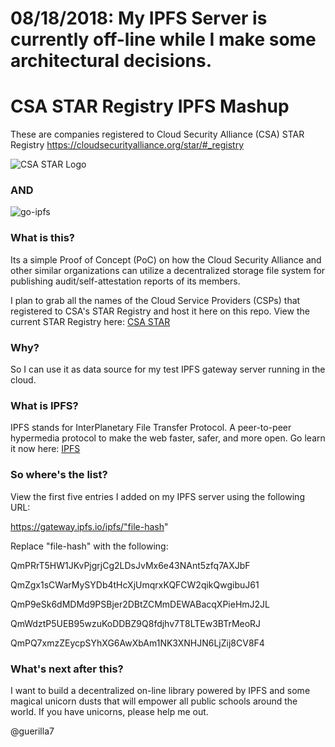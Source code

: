 # 08/18/2018: My IPFS Server is currently off-line while I make some architectural decisions.
# CSA STAR Registry IPFS Mashup
These are companies registered to Cloud Security Alliance (CSA) STAR Registry https://cloudsecurityalliance.org/star/#_registry

![CSA STAR Logo](https://blogs.forcepoint.com/sites/default/files/styles/282x211/public/insights/csa-star.jpg?itok=gAkWz1Hn)

### AND

![go-ipfs](https://camo.githubusercontent.com/140c9a1fac2bafdc2f2a34208b5639edb6fe08e8/68747470733a2f2f697066732e696f2f697066732f516d566b37737272776168584c4e6d634459767955454a7074796f78706e646e52613537594a31314c346a5632362f697066732e676f2e706e67)

### What is this?

Its a simple Proof of Concept (PoC) on how the Cloud Security Alliance and other similar organizations can utilize a decentralized storage file system for publishing audit/self-attestation reports of its members.

I plan to grab all the names of the Cloud Service Providers (CSPs) that registered to CSA's STAR Registry and host it here on this repo.  View the current STAR Registry here: [CSA STAR](https://cloudsecurityalliance.org/star/#_registry)


### Why?

So I can use it as data source for my test IPFS gateway server running in the cloud.

### What is IPFS?

IPFS stands for InterPlanetary File Transfer Protocol.  A peer-to-peer hypermedia protocol to make the web faster, safer, and more open. Go learn it now here: [IPFS](https://ipfs.io/)

### So where's the list?

View the first five entries I added on my IPFS server using the following URL:

https://gateway.ipfs.io/ipfs/"file-hash"

Replace "file-hash" with the following:

QmPRrT5HW1JKvPjgrjCg2LDsJvMx6e43NAnt5zfq7AXJbF

QmZgx1sCWarMySYDb4tHcXjUmqrxKQFCW2qikQwgibuJ61

QmP9eSk6dMDMd9PSBjer2DBtZCMmDEWABacqXPieHmJ2JL

QmWdztP5UEB95wzuKoDDBZ9Q8fdjhv7T8LTEw3BTrMeoRJ

QmPQ7xmzZEycpSYhXG6AwXbAm1NK3XNHJN6LjZij8CV8F4

### What's next after this?

I want to build a decentralized on-line library powered by IPFS and some magical unicorn dusts that will empower all public schools around the world.  If you have unicorns, please help me out.

@guerilla7
